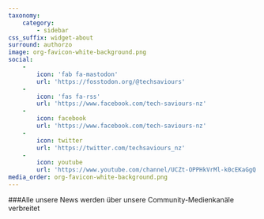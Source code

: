 ```yaml
---
taxonomy:
    category:
        - sidebar
css_suffix: widget-about
surround: authorzo
image: org-favicon-white-background.png
social:
    -
        icon: 'fab fa-mastodon'
        url: 'https://fosstodon.org/@techsaviours'
    -
        icon: 'fas fa-rss'
        url: 'https://www.facebook.com/tech-saviours-nz'
    -
        icon: facebook
        url: 'https://www.facebook.com/tech-saviours-nz'
    -
        icon: twitter
        url: 'https://twitter.com/techsaviours_nz'
    -
        icon: youtube
        url: 'https://www.youtube.com/channel/UCZt-OPPHkVrMl-k0cEKaGgQ'
media_order: org-favicon-white-background.png
---
```


###Alle unsere News werden über unsere Community-Medienkanäle verbreitet